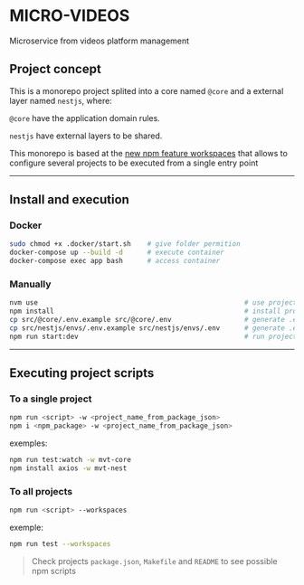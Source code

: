 # MICRO-VIDEOS

Microservice from videos platform management

## Project concept

This is a monorepo project splited into a core named `@core` and a external layer named `nestjs`, where:

`@core` have the application domain rules.

`nestjs` have external layers to be shared.

This monorepo is based at the [new npm feature workspaces](https://docs.npmjs.com/cli/v7/using-npm/workspaces) that allows to configure several projects to be executed from a single entry point

---

## Install and execution

### Docker

```bash
sudo chmod +x .docker/start.sh    # give folder permition
docker-compose up --build -d      # execute container
docker-compose exec app bash      # access container
```

### Manually

```bash
nvm use                                                   # use project node version
npm install                                               # install projects
cp src/@core/.env.example src/@core/.env                  # generate .env file
cp src/nestjs/envs/.env.example src/nestjs/envs/.env      # generate .env file
npm run start:dev                                         # run project in development mode
```

---

## Executing project scripts

### To a single project

```bash
npm run <script> -w <project_name_from_package_json>    
npm i <npm_package> -w <project_name_from_package_json>
```

exemples:

```bash
npm run test:watch -w mvt-core
npm install axios -w mvt-nest
```

### To all projects

```bash
npm run <script> --workspaces
```

exemple:

```bash
npm run test --workspaces
```

> Check projects `package.json`, `Makefile` and `README` to see possible npm scripts
